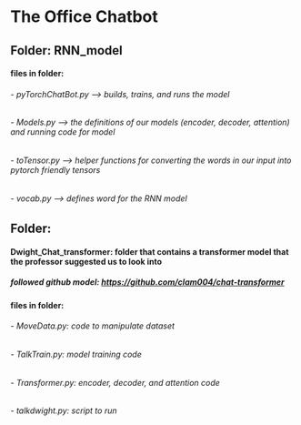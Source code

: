 # The Office Chatbot
## Folder: RNN_model
#### files in folder:
######    - pyTorchChatBot.py --> builds, trains, and runs the model
######    - Models.py --> the definitions of our models (encoder, decoder, attention) and running code for model
######    - toTensor.py --> helper functions for converting the words in our input into pytorch friendly tensors
######    - vocab.py --> defines word for the RNN model
##
## Folder:
#### Dwight_Chat_transformer: folder that contains a transformer model that the professor suggested us to look into
##### followed github model: https://github.com/clam004/chat-transformer
####  files in folder:
######      - MoveData.py: code to manipulate dataset
######      - TalkTrain.py: model training code
######      - Transformer.py: encoder, decoder, and attention code
######      - talkdwight.py: script to run 
